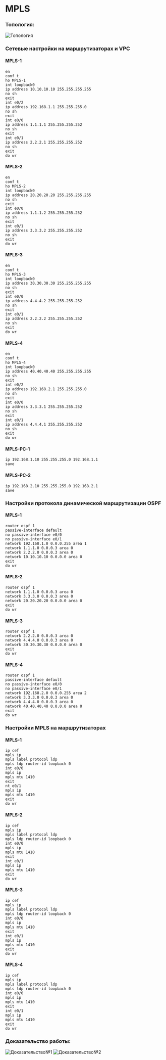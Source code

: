 # MPLS

### Топология:

![Топология](https://github.com/Zeph1rr/web/blob/master/img/mpls1.png)

### Сетевые настройки на маршрутизаторах и VPC
#### MPLS-1
  ```
  en
  conf t
  ho MPLS-1
  int loopback0 
  ip address 10.10.10.10 255.255.255.255
  no sh
  exit
  int e0/2
  ip address 192.168.1.1 255.255.255.0
  no sh
  exit
  int e0/0
  ip address 1.1.1.1 255.255.255.252 
  no sh 
  exit 
  int e0/1 
  ip address 2.2.2.1 255.255.255.252 
  no sh 
  exit 
  do wr 
  ```
#### MPLS-2
  ```
  en
  conf t
  ho MPLS-2
  int loopback0 
  ip address 20.20.20.20 255.255.255.255
  no sh
  exit
  int e0/0
  ip address 1.1.1.2 255.255.255.252 
  no sh 
  exit 
  int e0/1 
  ip address 3.3.3.2 255.255.255.252 
  no sh 
  exit 
  do wr 
  ```
#### MPLS-3
  ```
  en
  conf t
  ho MPLS-3
  int loopback0 
  ip address 30.30.30.30 255.255.255.255
  no sh
  exit
  int e0/0
  ip address 4.4.4.2 255.255.255.252 
  no sh 
  exit 
  int e0/1 
  ip address 2.2.2.2 255.255.255.252 
  no sh 
  exit 
  do wr 
  ```
#### MPLS-4
  ```
  en
  conf t
  ho MPLS-4
  int loopback0 
  ip address 40.40.40.40 255.255.255.255
  no sh
  exit
  int e0/2
  ip address 192.168.2.1 255.255.255.0
  no sh
  exit
  int e0/0
  ip address 3.3.3.1 255.255.255.252 
  no sh 
  exit 
  int e0/1 
  ip address 4.4.4.1 255.255.255.252 
  no sh 
  exit 
  do wr 
  ```
#### MPLS-PC-1
  ```
  ip 192.168.1.10 255.255.255.0 192.168.1.1
  save
  ```
#### MPLS-PC-2
  ```
  ip 192.168.2.10 255.255.255.0 192.168.2.1
  save
  ```
###  Настройки протокола динамической маршрутизации OSPF
#### MPLS-1
```
router ospf 1  
passive-interface default  
no passive-interface e0/0 
no passive-interface e0/1 
network 192.168.1.0 0.0.0.255 area 1  
network 1.1.1.0 0.0.0.3 area 0 
network 2.2.2.0 0.0.0.3 area 0 
network 10.10.10.10 0.0.0.0 area 0 
exit 
do wr
```
#### MPLS-2
```
router ospf 1  
network 1.1.1.0 0.0.0.3 area 0 
network 3.3.3.0 0.0.0.3 area 0 
network 20.20.20.20 0.0.0.0 area 0 
exit 
do wr
```
#### MPLS-3
```
router ospf 1  
network 2.2.2.0 0.0.0.3 area 0 
network 4.4.4.0 0.0.0.3 area 0 
network 30.30.30.30 0.0.0.0 area 0 
exit
do wr
```
#### MPLS-4
```
router ospf 1  
passive-interface default 
no passive-interface e0/0 
no passive-interface e0/1 
network 192.168.2.0 0.0.0.255 area 2 
network 3.3.3.0 0.0.0.3 area 0 
network 4.4.4.0 0.0.0.3 area 0 
network 40.40.40.40 0.0.0.0 area 0 
exit 
do wr
```

### Настройки MPLS на маршрутизаторах
#### MPLS-1
  ```
  ip cef  
  mpls ip  
  mpls label protocol ldp  
  mpls ldp router-id loopback 0  
  int e0/0 
  mpls ip 
  mpls mtu 1410 
  exit 
  nt e0/1 
  mpls ip 
  mpls mtu 1410 
  exit
  do wr
  ```
#### MPLS-2
  ```
  ip cef 
  mpls ip 
  mpls label protocol ldp 
  mpls ldp router-id loopback 0 
  int e0/0 
  mpls ip 
  mpls mtu 1410 
  exit 
  int e0/1 
  mpls ip 
  mpls mtu 1410 
  exit
  do wr
  ```
#### MPLS-3 
  ```
  ip cef 
  mpls ip 
  mpls label protocol ldp 
  mpls ldp router-id loopback 0 
  int e0/0 
  mpls ip 
  mpls mtu 1410 
  exit 
  int e0/1 
  mpls ip 
  mpls mtu 1410 
  exit
  do wr
  ```
#### MPLS-4
  ```
  ip cef 
  mpls ip 
  mpls label protocol ldp 
  mpls ldp router-id loopback 0 
  int e0/0 
  mpls ip 
  mpls mtu 1410 
  exit 
  int e0/1 
  mpls ip 
  mpls mtu 1410 
  exit
  do wr
  ```
### Доказательство работы:
![Доказательство№1](https://github.com/Zeph1rr/web/blob/master/img/mpls2.png)
![Доказательство№2](https://github.com/Zeph1rr/web/blob/master/img/mpls3.png)
